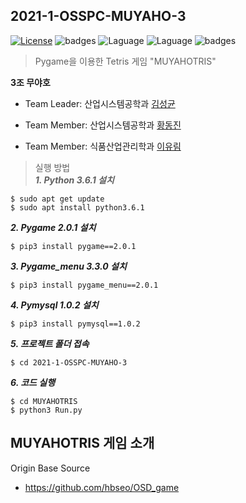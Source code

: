 2021-1-OSSPC-MUYAHO-3
---

[![License](https://img.shields.io/badge/license-GPLv3-green.svg)](http://www.gnu.org/licenses/gpl-3.0.html)
![badges](https://img.shields.io/badge/OS-ubuntu-red)
![Laguage](https://img.shields.io/badge/python-3.6.1-blue.svg)
![Laguage](https://img.shields.io/badge/pygame-2.0.1-lightgreen.svg)
![badges](https://img.shields.io/badge/pygame_menu-3.3.0-black)    


>Pygame을 이용한 Tetris 게임 "MUYAHOTRIS"    

**3조 무야호**  
 
- Team Leader: 산업시스템공학과 [김성균](https://github.com/ggyull/2021-1-OSSPC-MUYAHO-3)

- Team Member: 산업시스템공학과 [황동진](https://github.com/Fluffy-Star/2021-1-OSSPC-MUYAHO-3)

- Team Member: 식품산업관리학과 [이유림](https://github.com/RimuZZ/2021-1-OSSPC-MUYAHO-3)

>실행 방법   
***1. Python 3.6.1 설치***

```
$ sudo apt get update
$ sudo apt install python3.6.1
```

***2. Pygame 2.0.1 설치***

```
$ pip3 install pygame==2.0.1
```

***3. Pygame_menu 3.3.0 설치***

```
$ pip3 install pygame_menu==2.0.1
```

***4. Pymysql 1.0.2 설치***
```
$ pip3 install pymysql==1.0.2
```

***5. 프로젝트 폴더 접속***
```
$ cd 2021-1-OSSPC-MUYAHO-3
```

***6. 코드 실행***
```
$ cd MUYAHOTRIS
$ python3 Run.py
```

## MUYAHOTRIS 게임 소개

Origin Base Source  
- https://github.com/hbseo/OSD_game
